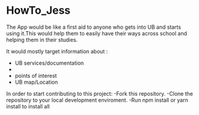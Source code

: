 # HowTo_Jess
The App would be like a first aid to anyone who gets into UB and starts using it.This would help them to easily have their ways across school and helping them in their studies.

It would mostly target information about :
<ul>
<li>UB services/documentation<li>
<li>points of interest</li> 
<li>UB map/Location</li>
</ul>

In order to start contributing to this project:
-Fork this repository.
-Clone the repository to your local development enviroment.
-Run npm install or yarn install to install all 
